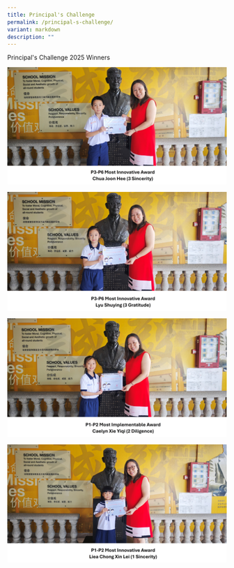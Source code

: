 ```yaml
---
title: Principal's Challenge
permalink: /principal-s-challenge/
variant: markdown
description: ""
---
```

Principal's Challenge 2025 Winners

![](/images/Students%20Voice/voice01.jpg)

![](/images/Students%20Voice/voice02.jpg)

![](/images/Students%20Voice/voice03.jpg)

![](/images/Students%20Voice/voice04.jpg)